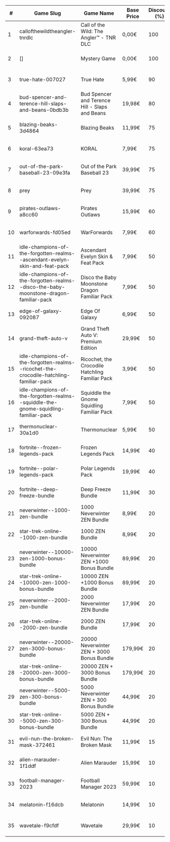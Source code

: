 |#|Game Slug|Game Name|Base Price|Discount (%)|Starts|Ends|
|---|---|---|---|---|---|---|
|1|callofthewildtheangler-tnrdlc|Call of the Wild: The Angler™ - TNR DLC|0,00€|100|2022-12-15 10h|2023-01-05 10h|
|2|[]|Mystery Game|0,00€|100|2022-12-15 16h|2022-12-16 16h|
|3|true-hate-007027|True Hate|5,99€|90|2022-12-15 17h|2022-12-30 17h|
|4|bud-spencer-and-terence-hill-slaps-and-beans-0bdb3b|Bud Spencer and Terence Hill - Slaps and Beans|19,98€|80|2022-12-16 04h|2023-01-01 04h|
|5|blazing-beaks-3d4864|Blazing Beaks|11,99€|75|2022-12-15 15h|2023-01-02 15h|
|6|koral-63ea73|KORAL|7,99€|75|2022-12-18 05h|2023-01-01 05h|
|7|out-of-the-park-baseball-23-09e3fa|Out of the Park Baseball 23|39,99€|75|2022-12-22 18h|2023-01-05 13h|
|8|prey|Prey|39,99€|75|2023-01-24 16h|2023-01-31 16h|
|9|pirates-outlaws-a8cc60|Pirates Outlaws|15,99€|60|2022-12-12 05h|2022-12-18 05h|
|10|warforwards-fd05ed|WarForwards|7,99€|60|2023-01-24 05h|2023-01-31 05h|
|11|idle-champions-of-the-forgotten-realms--ascendant-evelyn-skin-and-feat-pack|Ascendant Evelyn Skin & Feat Pack|7,99€|50|2023-01-13 20h|2023-01-20 20h|
|12|idle-champions-of-the-forgotten-realms--disco-the-baby-moonstone-dragon-familiar-pack|Disco the Baby Moonstone Dragon Familiar Pack|7,99€|50|2023-01-13 20h|2023-01-20 20h|
|13|edge-of-galaxy-092087|Edge Of Galaxy|6,99€|50|2023-01-10 05h|2023-01-17 05h|
|14|grand-theft-auto-v|Grand Theft Auto V: Premium Edition|29,99€|50|2022-12-14 16h|2023-01-05 16h|
|15|idle-champions-of-the-forgotten-realms--ricochet-the-crocodile-hatchling-familiar-pack|Ricochet, the Crocodile Hatchling Familiar Pack|3,99€|50|2023-01-13 20h|2023-01-20 20h|
|16|idle-champions-of-the-forgotten-realms--squiddle-the-gnome-squidling-familiar-pack|Squiddle the Gnome Squidling Familiar Pack|7,99€|50|2023-01-13 20h|2023-01-20 20h|
|17|thermonuclear-30a1d0|Thermonuclear|5,99€|50|2023-01-17 18h|2023-01-24 18h|
|18|fortnite--frozen-legends-pack|Frozen Legends Pack|14,99€|40|2022-12-21 00h|2023-01-10 00h|
|19|fortnite--polar-legends-pack|Polar Legends Pack|19,99€|40|2022-12-21 00h|2023-01-10 00h|
|20|fortnite--deep-freeze-bundle|Deep Freeze Bundle|11,99€|30|2022-12-21 00h|2023-01-10 00h|
|21|neverwinter--1000-zen-bundle|1000 Neverwinter ZEN Bundle|8,99€|20|2022-12-21 16h|2023-01-06 16h|
|22|star-trek-online--1000-zen-bundle|1000 ZEN Bundle|8,99€|20|2022-12-21 16h|2023-01-02 16h|
|23|neverwinter--10000-zen-1000-bonus-bundle|10000 Neverwinter ZEN +1000 Bonus Bundle|89,99€|20|2022-12-21 16h|2023-01-06 16h|
|24|star-trek-online--10000-zen-1000-bonus-bundle|10000 ZEN +1000 Bonus Bundle|89,99€|20|2022-12-21 16h|2023-01-02 16h|
|25|neverwinter--2000-zen-bundle|2000 Neverwinter ZEN Bundle|17,99€|20|2022-12-21 16h|2023-01-06 16h|
|26|star-trek-online--2000-zen-bundle|2000 ZEN Bundle|17,99€|20|2022-12-21 16h|2023-01-02 16h|
|27|neverwinter--20000-zen-3000-bonus-bundle|20000 Neverwinter ZEN + 3000 Bonus Bundle|179,99€|20|2022-12-21 16h|2023-01-06 16h|
|28|star-trek-online--20000-zen-3000-bonus-bundle|20000 ZEN + 3000 Bonus Bundle|179,99€|20|2022-12-21 16h|2023-01-02 16h|
|29|neverwinter--5000-zen-300-bonus-bundle|5000 Neverwinter ZEN + 300 Bonus Bundle|44,99€|20|2022-12-21 16h|2023-01-06 16h|
|30|star-trek-online--5000-zen-300-bonus-bundle|5000 ZEN + 300 Bonus Bundle|44,99€|20|2022-12-21 16h|2023-01-02 16h|
|31|evil-nun-the-broken-mask-372461|Evil Nun: The Broken Mask|11,99€|15|2022-12-09 18h|2022-12-16 18h|
|32|alien-marauder-1f1ddf|Alien Marauder|15,99€|10|2022-12-15 14h|2022-12-22 14h|
|33|football-manager-2023|Football Manager 2023|59,99€|10|2022-12-22 15h|2022-12-27 15h|
|34|melatonin-f16dcb|Melatonin|14,99€|10|2022-12-15 17h|2023-01-05 17h|
|35|wavetale-f9cfdf|Wavetale|29,99€|10|2022-12-12 16h|2022-12-19 16h|
